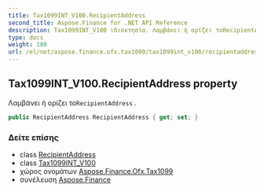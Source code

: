 ```yaml
---
title: Tax1099INT_V100.RecipientAddress
second_title: Aspose.Finance for .NET API Reference
description: Tax1099INT_V100 ιδιοκτησία. Λαμβάνει ή ορίζει τοRecipientAddress .
type: docs
weight: 180
url: /el/net/aspose.finance.ofx.tax1099/tax1099int_v100/recipientaddress/
---
```

## Tax1099INT_V100.RecipientAddress property

Λαμβάνει ή ορίζει το`RecipientAddress` .

```csharp
public RecipientAddress RecipientAddress { get; set; }
```

### Δείτε επίσης

* class [RecipientAddress](../../recipientaddress/)
* class [Tax1099INT_V100](../)
* χώρος ονομάτων [Aspose.Finance.Ofx.Tax1099](../../tax1099int_v100/)
* συνέλευση [Aspose.Finance](../../../)


